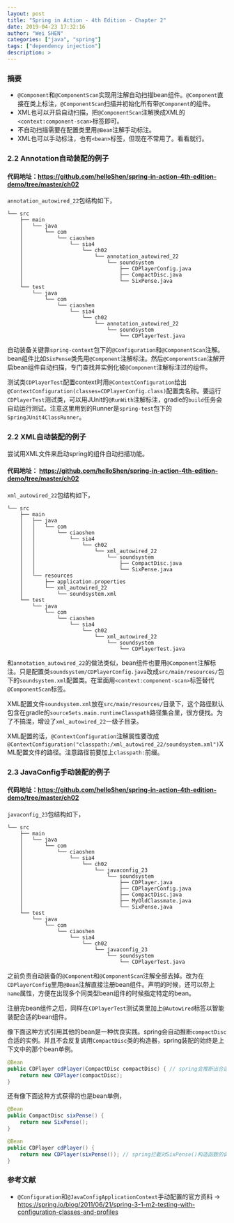 ```yaml
---
layout: post
title: "Spring in Action - 4th Edition - Chapter 2"
date: 2019-04-23 17:32:16
author: "Wei SHEN"
categories: ["java", "spring"]
tags: ["dependency injection"]
description: >
---
```


### 摘要
* `@Component`和`@ComponentScan`实现用注解自动扫描bean组件。`@Component`直接在类上标注，`@ComponentScan`扫描并初始化所有带`@Component`的组件。
* XML也可以开启自动扫描，把`@ComponentScan`注解换成XML的`<context:component-scan>`标签即可。
* 不自动扫描需要在配置类里用`@Bean`注解手动标注。
* XML也可以手动标注，也有`<bean>`标签，但现在不常用了。看看就行。


### 2.2 Annotation自动装配的例子

#### 代码地址：<https://github.com/helloShen/spring-in-action-4th-edition-demo/tree/master/ch02>
`annotation_autowired_22`包结构如下，
```
└── src
    ├── main
    │   └── java
    │       └── com
    │           └── ciaoshen
    │               └── sia4
    │                   └── ch02
    │                       └── annotation_autowired_22
    │                           └── soundsystem
    │                               ├── CDPlayerConfig.java
    │                               ├── CompactDisc.java
    │                               └── SixPense.java
    └── test
        └── java
            └── com
                └── ciaoshen
                    └── sia4
                        └── ch02
                            └── annotation_autowired_22
                                └── soundsystem
                                    └── CDPlayerTest.java
```    

自动装备关键靠`spring-context`包下的`@Configuration`和`@ComponentScan`注解。bean组件比如`SixPense`类先用`@Component`注解标注。然后`@ComponentScan`注解开启bean组件自动扫描，专门查找并实例化被`@Component`注解标注过的组件。

测试类`CDPlayerTest`配置context时用`@ContextConfiguration`给出`@ContextConfiguration(classes=CDPlayerConfig.class)`配置类名称。要运行`CDPlayerTest`测试类，可以用JUnit的`@RunWith`注解标注，gradle的`build`任务会自动运行测试。注意这里用到的Runner是`spring-test`包下的`SpringJUnit4ClassRunner`。


### 2.2 XML自动装配的例子
尝试用XML文件来启动spring的组件自动扫描功能。

#### 代码地址： <https://github.com/helloShen/spring-in-action-4th-edition-demo/tree/master/ch02>
`xml_autowired_22`包结构如下，
```
└── src
    ├── main
    │   ├── java
    │   │   └── com
    │   │       └── ciaoshen
    │   │           └── sia4
    │   │               └── ch02
    │   │                   └── xml_autowired_22
    │   │                       └── soundsystem
    │   │                           ├── CompactDisc.java
    │   │                           └── SixPense.java
    │   └── resources
    │       ├── application.properties
    │       └── xml_autowired_22
    │           └── soundsystem.xml
    └── test
        └── java
            └── com
                └── ciaoshen
                    └── sia4
                        └── ch02
                            └── xml_autowired_22
                                └── soundsystem
                                    └── CDPlayerTest.java
```

和`annotation_autowired_22`的做法类似，bean组件也要用`@Component`注解标注。只是配置类`soundsystem/CDPlayerConfig.java`改成`src/main/resources/`包下的`soundsystem.xml`配置类。在里面用`<context:component-scan>`标签替代`@ComponentScan`标签。

XML配置文件`soundsystem.xml`放在`src/main/resources/`目录下，这个路径默认包含在gradle的`sourceSets.main.runtimeClasspath`路径集合里，很方便找。为了不搞混，增设了`xml_autowired_22`一级子目录。

XML配置的话，`@ContextConfiguration`注解属性要改成`@ContextConfiguration("classpath:/xml_autowired_22/soundsystem.xml")`XML配置文件的路径。注意路径前要加上`classpath:`前缀。

### 2.3 JavaConfig手动装配的例子

#### 代码地址：<https://github.com/helloShen/spring-in-action-4th-edition-demo/tree/master/ch02>
`javaconfig_23`包结构如下，
```
└── src
    ├── main
    │   └── java
    │       └── com
    │           └── ciaoshen
    │               └── sia4
    │                   └── ch02
    │                       └── javaconfig_23
    │                           └── soundsystem
    │                               ├── CDPlayer.java
    │                               ├── CDPlayerConfig.java
    │                               ├── CompactDisc.java
    │                               ├── MyOldClassmate.java
    │                               └── SixPense.java
    └── test
        └── java
            └── com
                └── ciaoshen
                    └── sia4
                        └── ch02
                            └── javaconfig_23
                                └── soundsystem
                                    └── CDPlayerTest.java
```

之前负责自动装备的`@Component`和`@ComponentScan`注解全部去掉。改为在`CDPlayerConfig`里用`@Bean`注解直接注册bean组件。声明的时候，还可以带上`name`属性，方便在出现多个同类型bean组件的时候指定特定的bean。

注册完bean组件之后，同样在`CDPlayerTest`测试类里加上`@Autowired`标签以智能装配合适的bean组件。

像下面这种方式引用其他的bean是一种优良实践。spring会自动推断`compactDisc`合适的实例。并且不会反复调用`CompactDisc`类的构造器，spring装配的始终是上下文中的那个bean单例。
```java
@Bean
public CDPlayer cdPlayer(CompactDisc compactDisc) { // spring会推断出合适的bean来装配
    return new CDPlayer(compactDisc);
}
```

还有像下面这种方式获得的也是bean单例，
```java
@Bean
public CompactDisc sixPense() {
    return new SixPense();
}

@Bean
public CDPlayer cdPlayer() {
    return new CDPlayer(sixPense()); // spring拦截对SixPense()构造函数的调用，始终返回单例。
}
```

### 参考文献
* `@Configuration`和`@JavaConfigApplicationContext`手动配置的官方资料 -> <https://spring.io/blog/2011/06/21/spring-3-1-m2-testing-with-configuration-classes-and-profiles>
